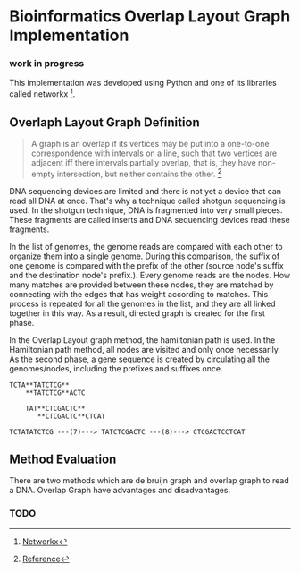 # Bioinformatics Overlap Layout Graph Implementation

### work in progress ###

This implementation was developed using Python and one of its libraries called networkx [^1].

## Overlaph Layout Graph Definition

>A graph is an overlap if its vertices may be put into a one-to-one correspondence with intervals on a line, such that two vertices are adjacent iff there intervals partially overlap, that is, they have non-empty intersection, but neither contains the other. [^2]

DNA sequencing devices are limited and there is not yet a device that can read all DNA at once. That's why a technique called shotgun sequencing is used. In the shotgun technique, DNA is fragmented into very small pieces. These fragments are called inserts and DNA sequencing devices read these fragments.

In the list of genomes, the genome reads are compared with each other to organize them into a single genome. During this comparison, the suffix of one genome is compared with the prefix of the other (source node's suffix and the destination node's prefix.). Every genome reads are the nodes. How many matches are provided between these nodes, they are matched by connecting with the edges that has weight according to matches. This process is repeated for all the genomes in the list, and they are all linked together in this way. As a result, directed graph is created for the first phase. 

In the Overlap Layout graph method, the hamiltonian path is used. In the Hamiltonian path method, all nodes are visited and only once necessarily. As the second phase, a gene sequence is created by circulating all the genomes/nodes, including the prefixes and suffixes once.

    TCTA**TATCTCG**
        **TATCTCG**ACTC

        TAT**CTCGACTC**
           **CTCGACTC**CTCAT

    TCTATATCTCG ---(7)---> TATCTCGACTC ---(8)---> CTCGACTCCTCAT

## Method Evaluation

There are two methods which are de bruijn graph and overlap graph to read a DNA. Overlap Graph have advantages and disadvantages. 

 
 [^1]: [Networkx](https://networkx.org/documentation/stable/index.html)
 [^2]: [Reference](https://www.graphclasses.org/classes/gc_913.html)

### TODO ###


